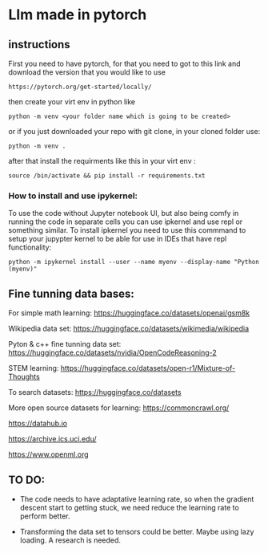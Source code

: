 # Llm made in pytorch 

## instructions
First you need to have pytorch, for that you need to got to this link and download the version that you would like to use

```
https://pytorch.org/get-started/locally/
```

then create your virt env in python like 

```
python -m venv <your folder name which is going to be created>
```

or if you just downloaded your repo with git clone, in your cloned folder use:

```
python -m venv .
```

after that install the requirments like this in your virt env : 

```
source /bin/activate && pip install -r requirements.txt
```

### How to install and use ipykernel:

To use the code without Jupyter notebook UI, but also being comfy in running the code in separate cells you can use ipkernel and use repl or something similar. To install ipkernel you need to use this commmand to setup your jupypter kernel to be able for use in IDEs that have repl functionality:

```
python -m ipykernel install --user --name myenv --display-name "Python (myenv)"
```

## Fine tunning data bases: 


For simple math learning:
https://huggingface.co/datasets/openai/gsm8k

Wikipedia data set:
https://huggingface.co/datasets/wikimedia/wikipedia

Pyton & c++ fine tunning data set:
https://huggingface.co/datasets/nvidia/OpenCodeReasoning-2

STEM learning: 
https://huggingface.co/datasets/open-r1/Mixture-of-Thoughts

To search datasets: https://huggingface.co/datasets

More open source datasets for learning:
https://commoncrawl.org/

https://datahub.io

https://archive.ics.uci.edu/

https://www.openml.org

## TO DO:
- The code needs to have adaptative learning rate, so when the gradient descent start to getting stuck, we need reduce the learning rate to perform better.

- Transforming the data set to tensors could be better. Maybe using lazy loading. A research is needed.

